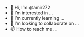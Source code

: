 - 👋 Hi, I’m @amir272
- 👀 I’m interested in ...
- 🌱 I’m currently learning ...
- 💞️ I’m looking to collaborate on ...
- 📫 How to reach me ...

<!---
amir272/amir272 is a ✨ special ✨ repository because its `README.md` (this file) appears on your GitHub profile.
You can click the Preview link to take a look at your changes.
--->
